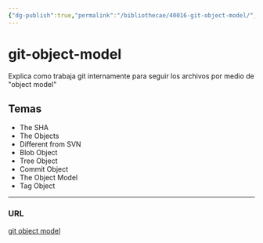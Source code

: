 ```yaml
---
{"dg-publish":true,"permalink":"/bibliothecae/40016-git-object-model/","tags":["programacion"]}
---
```



# git-object-model
Explica como trabaja git internamente para seguir los archivos por medio de "object model"

## Temas
- The SHA
- The Objects
- Different from SVN
- Blob Object
- Tree Object
- Commit Object
- The Object Model
- Tag Object
---
### URL
[git object model](https://shafiul.github.io//gitbook/1_the_git_object_model.html)